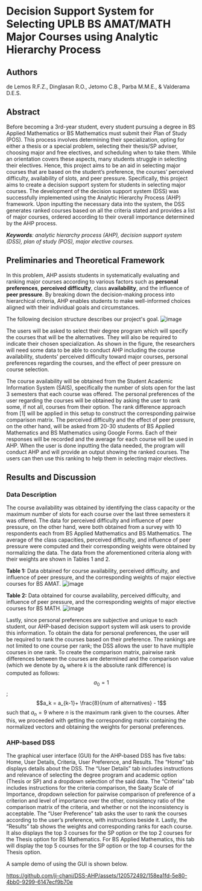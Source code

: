# Decision Support System for Selecting UPLB BS AMAT/MATH Major Courses using Analytic Hierarchy Process

## Authors
de Lemos R.F.Z., Dinglasan R.O., Jetomo C.B., Parba M.M.E., & Valderama D.E.S.

## Abstract
Before becoming a 3rd-year student, every student pursuing a degree in BS Applied Mathematics or BS Mathematics must submit their Plan of Study (POS). This process involves determining their specialization, opting for either a thesis or a special problem, selecting their thesis/SP adviser, choosing major and free electives, and scheduling when to take them. While an orientation covers these aspects, many students struggle in selecting their electives. Hence, this project aims to be an aid in selecting major courses that are based on the student’s preference, the courses’ perceived difficulty, availability of slots, and peer pressure. Specifically, this project aims to create a decision support system for students in selecting major courses. The development of the decision support system (DSS) was successfully implemented using the Analytic Hierarchy Process (AHP) framework. Upon inputting the necessary data into the system,  the DSS generates ranked courses based on all the criteria stated and provides a list of major courses, ordered according to their overall importance determined by the AHP process.

_**Keywords**: analytic hierarchy process (AHP), decision support system (DSS), plan of study (POS), major elective courses._

## Preliminaries and Theoretical Framework
In this problem, AHP assists students in systematically evaluating and ranking major courses according to various factors such as **personal preferences**, **perceived difficulty**, class **availability**, and the influence of **peer pressure**. By breaking down the decision-making process into hierarchical criteria, AHP enables students to make well-informed choices aligned with their individual goals and circumstances.

The following decision structure describes our project's goal. 
![image](https://github.com/ji-chani/DSS-AHP/assets/120572492/8de3d6c3-ff71-4eb0-a820-b3c931b2ac8d)

The users will be asked to select their degree program which will specify the courses that will be the alternatives. They will also be required to indicate their chosen specialization. As shown in the figure, the researchers will need some data to be able to conduct AHP including the course availability, students’ perceived difficulty toward major courses, personal preferences regarding the courses, and the effect of peer pressure on course selection.

The course availability will be obtained from the Student Academic Information System (SAIS), specifically the number of slots open for the last 3 semesters that each course was offered. The personal preferences of the user regarding the courses will be obtained by asking the user to rank some, if not all, courses from their option. The rank difference approach from [1] will be applied in this setup to construct the corresponding pairwise comparison matrix. The perceived difficulty and the effect of peer pressure, on the other hand, will be asked from 20-30 students of BS Applied Mathematics and BS Mathematics using Google Forms. Each of their responses will be recorded and the average for each course will be used in AHP. When the user is done inputting the data needed, the program will conduct AHP and will provide an output showing the ranked courses. The users can then use this ranking to help them in selecting major electives.

## Results and Discussion

### Data Description
The course availability was obtained by identifying the class capacity or the maximum number of slots for each course over the last three semesters it was offered. The data for perceived difficulty and influence of peer pressure, on the other hand, were both obtained from a survey with 10 respondents each from BS Applied Mathematics and BS Mathematics. The average of the class capacities, perceived difficulty, and influence of peer pressure were computed and their corresponding weights were obtained by normalizing the data. The data from the aforementioned criteria along with their weights are shown in Tables 1 and 2.

**Table 1:** Data obtained for course availability, perceived difficulty, and influence of peer pressure, and the corresponding weights of major elective courses for BS AMAT.
![image](https://github.com/ji-chani/DSS-AHP/assets/120572492/f0ebc87e-6989-4cc6-b0fc-76d5e8631405)

**Table 2:** Data obtained for course availability, perceived difficulty, and influence of peer pressure, and the corresponding weights of major elective courses for BS MATH.
![image](https://github.com/ji-chani/DSS-AHP/assets/120572492/0e06eaf2-381d-49d5-b494-e2323abcbbeb)

Lastly, since personal preferences are subjective and unique to each student, our AHP-based decision support system will ask users to provide this information. To obtain the data for personal preferences, the user will be required to rank the courses based on their preference. The rankings are not limited to one course per rank; the DSS allows the user to have multiple courses in one rank. To create the comparison matrix, pairwise rank differences between the courses are determined and the comparison value (which we denote by $a_k$ where $k$ is the absolute rank difference) is computed as follows:
$$a_0 = 1$$;
$$a_k = a_{k-1}+ \frac{8}{num of alternatives} - 1$$
such that $a_n=9$ where $n$ is the maximum rank given to the courses. After this, we proceeded with getting the corresponding matrix containing the normalized vectors and obtaining the weights for personal preferences.

### AHP-based DSS
The graphical user interface (GUI) for the AHP-based DSS has five tabs: Home, User Details, Criteria, User Preference, and Results. The “Home” tab displays details about the DSS. The “User Details” tab includes instructions and relevance of selecting the degree program and academic option (Thesis or SP) and a dropdown selection of the said data. The “Criteria” tab includes instructions for the criteria comparison, the Saaty Scale of Importance, dropdown selection for pairwise comparison of preference of a criterion and level of importance over the other, consistency ratio of the comparison matrix of the criteria, and whether or not the inconsistency is acceptable. The “User Preference” tab asks the user to rank the courses according to the user’s preference, with instructions beside it. Lastly, the “Results” tab shows the weights and corresponding ranks for each course. It also displays the top 3 courses for the SP option or the top 2 courses for the Thesis option for BS Mathematics. For BS Applied Mathematics, this tab will display the top 5 courses for the SP option or the top 4 courses for the Thesis option.

A sample demo of using the GUI is shown below.

https://github.com/ji-chani/DSS-AHP/assets/120572492/158ea1fd-5e80-4bb0-9299-6147ecf9b70e








